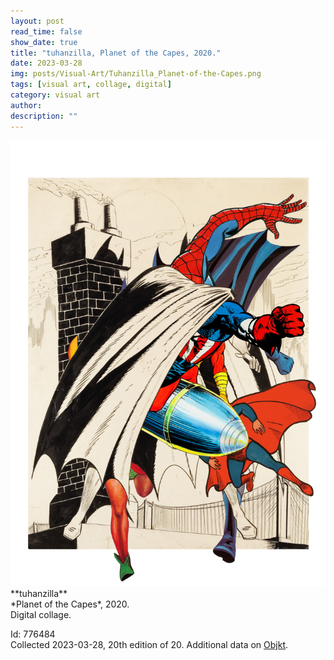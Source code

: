 ```yaml
---
layout: post
read_time: false
show_date: true
title: "tuhanzilla, Planet of the Capes, 2020."
date: 2023-03-28
img: posts/Visual-Art/Tuhanzilla_Planet-of-the-Capes.png
tags: [visual art, collage, digital]
category: visual art
author: 
description: ""
---
```


<img src='./assets/img/posts/Visual-Art/Tuhanzilla_Planet-of-the-Capes.png'>

<br>
**tuhanzilla**
<br>*Planet of the Capes*, 2020.
<br>Digital collage.

 <div class="page-separator"></div>

Id: 776484
<br>Collected 2023-03-28, 20th edition of 20. Additional data on [Objkt](https://objkt.com/tokens/hicetnunc/776484).
